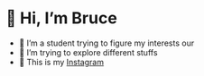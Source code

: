 # 👋 Hi, I’m Bruce

- 👀 I’m a student trying to figure my interests our
- 🌱 I’m trying to explore different stuffs
- :link: This is my [Instagram](https://instagram.com/)


<!---
BruceWayne321/BruceWayne321 is a ✨ special ✨ repository because its `README.md` (this file) appears on your GitHub profile.
You can click the Preview link to take a look at your changes.
--->

